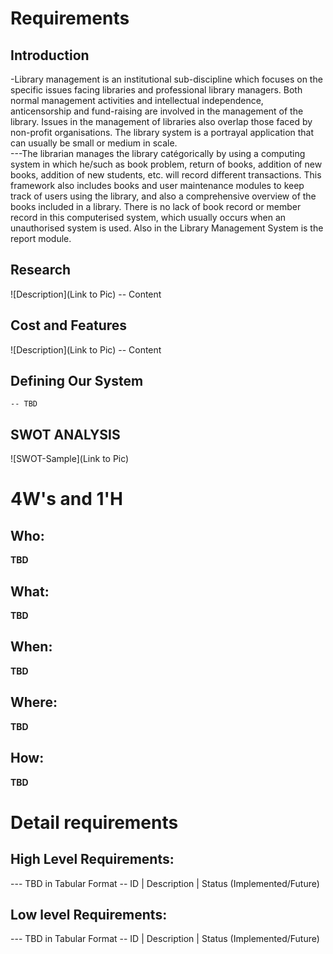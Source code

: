 # Requirements
## Introduction
-Library management is an institutional sub-discipline which focuses on the specific issues facing libraries and professional library managers. Both normal management activities and intellectual independence, anticensorship and fund-raising are involved in the management of the library. Issues in the management of libraries also overlap those faced by non-profit organisations. The library system is a portrayal application that can usually be small or medium in scale.  
  ---The librarian manages the library catégorically by using a computing system in which he/such as book problem, return of books, addition of new books, addition of new students, etc. will record different transactions. This framework also includes books and user maintenance modules to keep track of users using the library, and also a comprehensive overview of the books included in a library. There is no lack of book record or member record in this computerised system, which usually occurs when an unauthorised system is used. Also in the Library Management System is the report module.

## Research
![Description](Link to Pic)
-- Content 
## Cost and Features
![Description](Link to Pic)
-- Content 
## Defining Our System
    -- TBD
## SWOT ANALYSIS
![SWOT-Sample](Link to Pic)

# 4W&#39;s and 1&#39;H

## Who:

**TBD**

## What:

**TBD**

## When:

**TBD**

## Where:

**TBD**

## How:

**TBD**

# Detail requirements
## High Level Requirements:
--- TBD in Tabular Format 
-- ID | Description | Status (Implemented/Future)


##  Low level Requirements:
--- TBD in Tabular Format 
-- ID | Description | Status (Implemented/Future)
